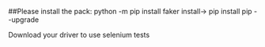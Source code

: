 ##Please install the pack: python -m pip install faker
install->  pip install pip --upgrade

Download your driver to use selenium tests